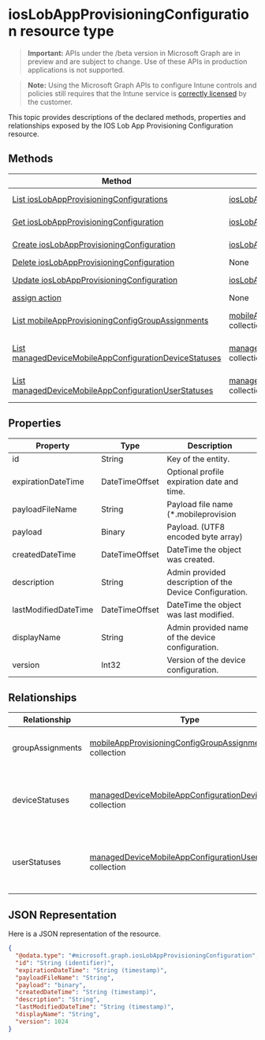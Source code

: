 ﻿# iosLobAppProvisioningConfiguration resource type

> **Important:** APIs under the /beta version in Microsoft Graph are in preview and are subject to change. Use of these APIs in production applications is not supported.

> **Note:** Using the Microsoft Graph APIs to configure Intune controls and policies still requires that the Intune service is [correctly licensed](https://go.microsoft.com/fwlink/?linkid=839381) by the customer.

This topic provides descriptions of the declared methods, properties and relationships exposed by the IOS Lob App Provisioning Configuration resource.
## Methods
|Method|Return Type|Description|
|---|---|---|
|[List iosLobAppProvisioningConfigurations](../api/intune_apps_ioslobappprovisioningconfiguration_list.md)|[iosLobAppProvisioningConfiguration](../resources/intune_apps_ioslobappprovisioningconfiguration.md) collection|List properties and relationships of the [iosLobAppProvisioningConfiguration](../resources/intune_apps_ioslobappprovisioningconfiguration.md) objects.|
|[Get iosLobAppProvisioningConfiguration](../api/intune_apps_ioslobappprovisioningconfiguration_get.md)|[iosLobAppProvisioningConfiguration](../resources/intune_apps_ioslobappprovisioningconfiguration.md)|Read properties and relationships of the [iosLobAppProvisioningConfiguration](../resources/intune_apps_ioslobappprovisioningconfiguration.md) object.|
|[Create iosLobAppProvisioningConfiguration](../api/intune_apps_ioslobappprovisioningconfiguration_create.md)|[iosLobAppProvisioningConfiguration](../resources/intune_apps_ioslobappprovisioningconfiguration.md)|Create a new [iosLobAppProvisioningConfiguration](../resources/intune_apps_ioslobappprovisioningconfiguration.md) object.|
|[Delete iosLobAppProvisioningConfiguration](../api/intune_apps_ioslobappprovisioningconfiguration_delete.md)|None|Deletes a [iosLobAppProvisioningConfiguration](../resources/intune_apps_ioslobappprovisioningconfiguration.md).|
|[Update iosLobAppProvisioningConfiguration](../api/intune_apps_ioslobappprovisioningconfiguration_update.md)|[iosLobAppProvisioningConfiguration](../resources/intune_apps_ioslobappprovisioningconfiguration.md)|Update the properties of a [iosLobAppProvisioningConfiguration](../resources/intune_apps_ioslobappprovisioningconfiguration.md) object.|
|[assign action](../api/intune_apps_ioslobappprovisioningconfiguration_assign.md)|None|Not yet documented|
|[List mobileAppProvisioningConfigGroupAssignments](../api/intune_apps_mobileappprovisioningconfiggroupassignment_list.md)|[mobileAppProvisioningConfigGroupAssignment](../resources/intune_apps_mobileappprovisioningconfiggroupassignment.md) collection|List properties and relationships of the [mobileAppProvisioningConfigGroupAssignment](../resources/intune_apps_mobileappprovisioningconfiggroupassignment.md) objects.|
|[List managedDeviceMobileAppConfigurationDeviceStatuses](../api/intune_apps_manageddevicemobileappconfigurationdevicestatus_list.md)|[managedDeviceMobileAppConfigurationDeviceStatus](../resources/intune_apps_manageddevicemobileappconfigurationdevicestatus.md) collection|List properties and relationships of the [managedDeviceMobileAppConfigurationDeviceStatus](../resources/intune_apps_manageddevicemobileappconfigurationdevicestatus.md) objects.|
|[List managedDeviceMobileAppConfigurationUserStatuses](../api/intune_apps_manageddevicemobileappconfigurationuserstatus_list.md)|[managedDeviceMobileAppConfigurationUserStatus](../resources/intune_apps_manageddevicemobileappconfigurationuserstatus.md) collection|List properties and relationships of the [managedDeviceMobileAppConfigurationUserStatus](../resources/intune_apps_manageddevicemobileappconfigurationuserstatus.md) objects.|

## Properties
|Property|Type|Description|
|---|---|---|
|id|String|Key of the entity.|
|expirationDateTime|DateTimeOffset|Optional profile expiration date and time.|
|payloadFileName|String|Payload file name (*.mobileprovision | *.xml).|
|payload|Binary|Payload. (UTF8 encoded byte array)|
|createdDateTime|DateTimeOffset|DateTime the object was created.|
|description|String|Admin provided description of the Device Configuration.|
|lastModifiedDateTime|DateTimeOffset|DateTime the object was last modified.|
|displayName|String|Admin provided name of the device configuration.|
|version|Int32|Version of the device configuration.|

## Relationships
|Relationship|Type|Description|
|---|---|---|
|groupAssignments|[mobileAppProvisioningConfigGroupAssignment](../resources/intune_apps_mobileappprovisioningconfiggroupassignment.md) collection|The associated group assignments.|
|deviceStatuses|[managedDeviceMobileAppConfigurationDeviceStatus](../resources/intune_apps_manageddevicemobileappconfigurationdevicestatus.md) collection|The list of device installation states for this mobile app configuration.|
|userStatuses|[managedDeviceMobileAppConfigurationUserStatus](../resources/intune_apps_manageddevicemobileappconfigurationuserstatus.md) collection|The list of user installation states for this mobile app configuration.|

## JSON Representation
Here is a JSON representation of the resource.
<!-- {
  "blockType": "resource",
  "keyProperty": "id",
  "@odata.type": "microsoft.graph.iosLobAppProvisioningConfiguration"
}
-->
```json
{
  "@odata.type": "#microsoft.graph.iosLobAppProvisioningConfiguration",
  "id": "String (identifier)",
  "expirationDateTime": "String (timestamp)",
  "payloadFileName": "String",
  "payload": "binary",
  "createdDateTime": "String (timestamp)",
  "description": "String",
  "lastModifiedDateTime": "String (timestamp)",
  "displayName": "String",
  "version": 1024
}
```



